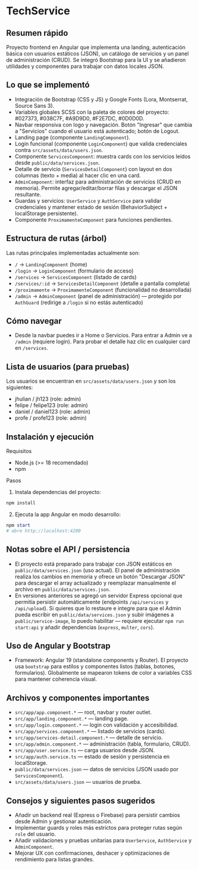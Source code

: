 # TechService

Resumen rápido
----------------
Proyecto frontend en Angular que implementa una landing, autenticación básica con usuarios estáticos (JSON), un catálogo de servicios y un panel de administración (CRUD). Se integró Bootstrap para la UI y se añadieron utilidades y componentes para trabajar con datos locales JSON.

Lo que se implementó
---------------------
- Integración de Bootstrap (CSS y JS) y Google Fonts (Lora, Montserrat, Source Sans 3).
- Variables globales SCSS con la paleta de colores del proyecto: #027373, #038C7F, #A9D9D0, #F2E7DC, #0D0D0D.
- Navbar responsiva con logo y navegación. Botón "Ingresar" que cambia a "Servicios" cuando el usuario está autenticado; botón de Logout.
- Landing page (componente `LandingComponent`).
- Login funcional (componente `LoginComponent`) que valida credenciales contra `src/assets/data/users.json`.
- Componente `ServicesComponent`: muestra cards con los servicios leídos desde `public/data/services.json`.
- Detalle de servicio (`ServicesDetailComponent`) con layout en dos columnas (texto + media) al hacer clic en una card.
- `AdminComponent`: interfaz para administración de servicios (CRUD en memoria). Permite agregar/editar/borrar filas y descargar el JSON resultante.
- Guardas y servicios: `UserService` y `AuthService` para validar credenciales y mantener estado de sesión (BehaviorSubject + localStorage persistente).
- Componente `ProximamenteComponent` para funciones pendientes.

Estructura de rutas (árbol)
--------------------------

Las rutas principales implementadas actualmente son:

- `/` → `LandingComponent` (home)
- `/login` → `LoginComponent` (formulario de acceso)
- `/services` → `ServicesComponent` (listado de cards)
- `/services/:id` → `ServicesDetailComponent` (detalle a pantalla completa)
- `/proximamente` → `ProximamenteComponent` (funcionalidad no desarrollada)
- `/admin` → `AdminComponent` (panel de administración) — protegido por `AuthGuard` (redirige a `/login` si no estás autenticado)

Cómo navegar
-------------
- Desde la navbar puedes ir a Home o Servicios. Para entrar a Admin ve a `/admin` (requiere login). Para probar el detalle haz clic en cualquier card en `/services`.

Lista de usuarios (para pruebas)
------------------------------

Los usuarios se encuentran en `src/assets/data/users.json` y son los siguientes:

- jhulian / jh123 (role: admin)
- felipe / felipe123 (role: admin)
- daniel / daniel123 (role: admin)
- profe / profe123 (role: admin)

Instalación y ejecución
-----------------------

Requisitos
- Node.js (>= 18 recomendado)
- npm

Pasos

1. Instala dependencias del proyecto:

```powershell
npm install
```

2. Ejecuta la app Angular en modo desarrollo:

```powershell
npm start
# abre http://localhost:4200
```

Notas sobre el API / persistencia
--------------------------------
- El proyecto está preparado para trabajar con JSON estáticos en `public/data/services.json` (uso actual). El panel de administración realiza los cambios en memoria y ofrece un botón "Descargar JSON" para descargar el array actualizado y reemplazar manualmente el archivo en `public/data/services.json`.
- En versiones anteriores se agregó un servidor Express opcional que permitía persistir automáticamente (endpoints `/api/services` y `/api/upload`). Si quieres que lo restaure e integre para que el Admin pueda escribir en `public/data/services.json` y subir imágenes a `public/service-image`, lo puedo habilitar — requiere ejecutar `npm run start:api` y añadir dependencias (`express`, `multer`, `cors`).

Uso de Angular y Bootstrap
--------------------------
- Framework: Angular 19 (standalone components y Router). El proyecto usa `bootstrap` para estilos y componentes listos (tablas, botones, formularios). Globalmente se mapearon tokens de color a variables CSS para mantener coherencia visual.

Archivos y componentes importantes
---------------------------------
- `src/app/app.component.*` — root, navbar y router outlet.
- `src/app/landing.component.*` — landing page.
- `src/app/login.component.*` — login con validación y accesibilidad.
- `src/app/services.component.*` — listado de servicios (cards).
- `src/app/services-detail.component.*` — detalle de servicio.
- `src/app/admin.component.*` — administración (tabla, formulario, CRUD).
- `src/app/user.service.ts` — carga usuarios desde JSON.
- `src/app/auth.service.ts` — estado de sesión y persistencia en localStorage.
- `public/data/services.json` — datos de servicios (JSON usado por `ServicesComponent`).
- `src/assets/data/users.json` — usuarios de prueba.

Consejos y siguientes pasos sugeridos
-----------------------------------
- Añadir un backend real (Express o Firebase) para persistir cambios desde Admin y gestionar autenticación.
- Implementar guards y roles más estrictos para proteger rutas según `role` del usuario.
- Añadir validaciones y pruebas unitarias para `UserService`, `AuthService` y `AdminComponent`.
- Mejorar UX con confirmaciones, deshacer y optimizaciones de rendimiento para listas grandes.